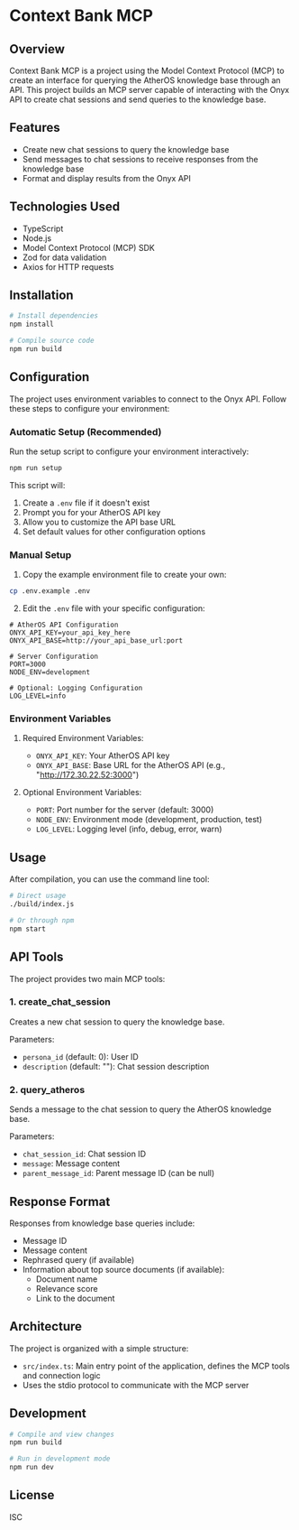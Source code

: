# Context Bank MCP

## Overview

Context Bank MCP is a project using the Model Context Protocol (MCP) to create an interface for querying the AtherOS knowledge base through an API. This project builds an MCP server capable of interacting with the Onyx API to create chat sessions and send queries to the knowledge base.

## Features

- Create new chat sessions to query the knowledge base
- Send messages to chat sessions to receive responses from the knowledge base
- Format and display results from the Onyx API

## Technologies Used

- TypeScript
- Node.js
- Model Context Protocol (MCP) SDK
- Zod for data validation
- Axios for HTTP requests

## Installation

```bash
# Install dependencies
npm install

# Compile source code
npm run build
```

## Configuration

The project uses environment variables to connect to the Onyx API. Follow these steps to configure your environment:

### Automatic Setup (Recommended)

Run the setup script to configure your environment interactively:

```bash
npm run setup
```

This script will:
1. Create a `.env` file if it doesn't exist
2. Prompt you for your AtherOS API key
3. Allow you to customize the API base URL
4. Set default values for other configuration options

### Manual Setup

1. Copy the example environment file to create your own:
```bash
cp .env.example .env
```

2. Edit the `.env` file with your specific configuration:
```
# AtherOS API Configuration
ONYX_API_KEY=your_api_key_here
ONYX_API_BASE=http://your_api_base_url:port

# Server Configuration
PORT=3000
NODE_ENV=development

# Optional: Logging Configuration
LOG_LEVEL=info
```

### Environment Variables

1. Required Environment Variables:
   - `ONYX_API_KEY`: Your AtherOS API key
   - `ONYX_API_BASE`: Base URL for the AtherOS API (e.g., "http://172.30.22.52:3000")

2. Optional Environment Variables:
   - `PORT`: Port number for the server (default: 3000)
   - `NODE_ENV`: Environment mode (development, production, test)
   - `LOG_LEVEL`: Logging level (info, debug, error, warn)

## Usage

After compilation, you can use the command line tool:

```bash
# Direct usage
./build/index.js

# Or through npm
npm start
```

## API Tools

The project provides two main MCP tools:

### 1. create_chat_session

Creates a new chat session to query the knowledge base.

Parameters:
- `persona_id` (default: 0): User ID
- `description` (default: ""): Chat session description

### 2. query_atheros

Sends a message to the chat session to query the AtherOS knowledge base.

Parameters:
- `chat_session_id`: Chat session ID
- `message`: Message content
- `parent_message_id`: Parent message ID (can be null)

## Response Format

Responses from knowledge base queries include:
- Message ID
- Message content
- Rephrased query (if available)
- Information about top source documents (if available):
  - Document name
  - Relevance score
  - Link to the document

## Architecture

The project is organized with a simple structure:
- `src/index.ts`: Main entry point of the application, defines the MCP tools and connection logic
- Uses the stdio protocol to communicate with the MCP server

## Development

```bash
# Compile and view changes
npm run build

# Run in development mode
npm run dev
```

## License

ISC
